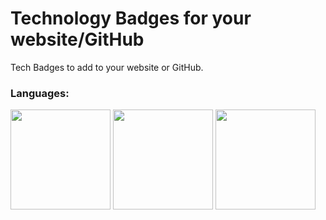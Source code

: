 # Technology Badges for your website/GitHub
Tech Badges to add to your website or GitHub.

### Languages:
<img src="https://user-images.githubusercontent.com/84334654/186480094-6d166c23-e9dd-4a02-a418-4e43b0978543.gif" width="160px">
<img src="https://user-images.githubusercontent.com/84334654/186480132-a49dcaa4-a2ce-42b5-a31c-0102d940822e.gif" width="160px">
<img src="https://user-images.githubusercontent.com/84334654/186480115-2c744d18-364a-45cc-a685-65b041b583f2.gif" width="160px">

